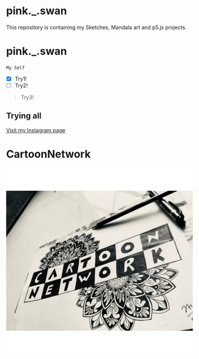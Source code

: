 # pink._.swan
This repository is containing my Sketches, Mandala art and p5.js projects.
# pink._.swan
```
My Self
```
- [X] Try1!
- [ ] Try2!
> Try3!
## Trying all

[Visit my Instagram page](https://instagram.com/pink._.swan?igshid=cuk99b1qxzp3)

# CartoonNetwork
![CN](PicsArt_05-19-10.58.39.jpg)
